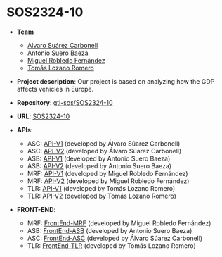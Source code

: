# SOS2324-10

- **Team**
  - [Álvaro Suárez Carbonell](https://github.com/suarovski)
  - [Antonio Suero Baeza](https://github.com/antsuebae)
  - [Miguel Robledo Fernández](https://github.com/g3nesis333)
  - [Tomás Lozano Romero](https://github.com/TmsLzn)

- **Project description**: Our project is based on analyzing how the GDP affects vehicles in Europe.

- **Repository**: [gti-sos/SOS2324-10](https://github.com/gti-sos/SOS2324-10)

- **URL**: [SOS2324-10](http://sos2324-10.appspot.com)

-  **APIs**:
    - ASC: [API-V1](http://sos2324-10.appspot.com/api/v1/tourisms-per-age/docs) (developed by Álvaro Súarez Carbonell)
    - ASC: [API-V2](http://sos2324-10.appspot.com/api/v2/tourisms-per-age/docs) (developed by Álvaro Súarez Carbonell)
    - ASB: [API-V1](http://sos2324-10.appspot.com/api/v1/cars-by-motor/docs) (developed by Antonio Suero Baeza)
    - ASB: [API-V2](http://sos2324-10.appspot.com/api/v2/cars-by-motor/docs) (developed by Antonio Suero Baeza)
    - MRF: [API-V1](http://sos2324-10.appspot.com/api/v1/gdp-growth-rates/docs) (developed by Miguel Robledo Fernández)
    - MRF: [API-V2](http://sos2324-10.appspot.com/api/v2/gdp-growth-rates/docs) (developed by Miguel Robledo Fernández)
    - TLR: [API-V1](https://sos2324-10.appspot.com/api/v1/vehicles-stock/docs) (developed by Tomás Lozano Romero)
    - TLR: [API-V2](https://sos2324-10.appspot.com/api/v1/vehicles-stock/docs) (developed by Tomás Lozano Romero)

- **FRONT-END**:
    - MRF: [FrontEnd-MRF](http://sos2324-10.appspot.com/gdp-growth-rates) (developed by Miguel Robledo Fernández)
    - ASB: [FrontEnd-ASB](http://sos2324-10.appspot.com/cars-by-motor) (developed by Antonio Suero Baeza)
    - ASC: [FrontEnd-ASC](http://sos2324-10.appspot.com/tourisms-per-age) (developed by Álvaro Súarez Carbonell)
    - TLR: [FrontEnd-TLR](http://sos2324-10.appspot.com/vehicles-stock) (developed by Tomás Lozano Romero)
    
